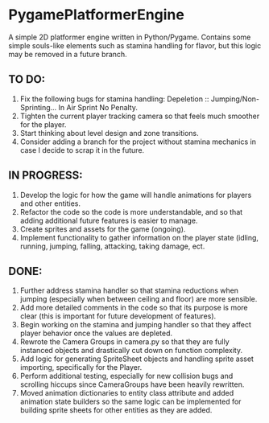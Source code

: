 # PygamePlatformerEngine
A simple 2D platformer engine written in Python/Pygame. Contains some simple souls-like elements such as stamina handling for flavor, but this logic may be removed in a future branch.

## TO DO:

1. Fix the following bugs for stamina handling:
          Depeletion :: Jumping/Non-Sprinting... In Air Sprint No Penalty.
3. Tighten the current player tracking camera so that feels much smoother for the player.
4. Start thinking about level design and zone transitions.
5. Consider adding a branch for the project without stamina mechanics in case I decide to scrap it in the future.

## IN PROGRESS:
1. Develop the logic for how the game will handle animations for players and other entities.
2. Refactor the code so the code is more understandable, and so that adding additional future features is easier to manage.
3. Create sprites and assets for the game (ongoing).
4. Implement functionality to gather information on the player state (idling, running, jumping, falling, attacking, taking damage, ect.

## DONE:
1. Further address stamina handler so that stamina reductions when jumping (especially when between ceiling and floor) are more sensible.
2. Add more detailed comments in the code so that its purpose is more clear (this is important for future development of features).
3. Begin working on the stamina and jumping handler so that they affect player behavior once the values are depleted.
4. Rewrote the Camera Groups in camera.py so that they are fully instanced objects and drastically cut down on function complexity.
5. Add logic for generating SpriteSheet objects and handling sprite asset importing, specifically for the Player.
6. Perform additional testing, especially for new collision bugs and scrolling hiccups since CameraGroups have been heavily rewritten.
7. Moved animation dictionaries to entity class attribute and added animation state builders so the same logic can be implemented for building sprite sheets for other entities as they are added.
